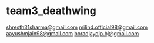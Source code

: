 # team3_deathwing

shresth31sharma@gmail.com
milind.official98@gmail.com
aayushmjain98@gmail.com
boradjaydip.bj@gmail.com

